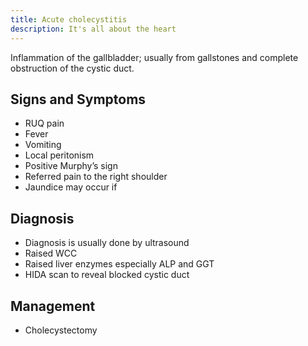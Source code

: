 ```yaml
---
title: Acute cholecystitis
description: It's all about the heart
---
```


Inflammation of the gallbladder; usually from gallstones and complete obstruction of the cystic duct. 

## Signs and Symptoms

- RUQ pain
- Fever
- Vomiting
- Local peritonism
- Positive Murphy’s sign
- Referred pain to the right shoulder
- Jaundice may occur if 

## Diagnosis

- Diagnosis is usually done by ultrasound
- Raised WCC
- Raised liver enzymes especially ALP and GGT
- HIDA scan to reveal blocked cystic duct 

## Management

- Cholecystectomy